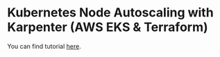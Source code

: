 # Kubernetes Node Autoscaling with Karpenter (AWS EKS & Terraform)

You can find tutorial [here](https://khulnasoft.com/amazon/kubernetes-node-autoscaling-with-karpenter/).
